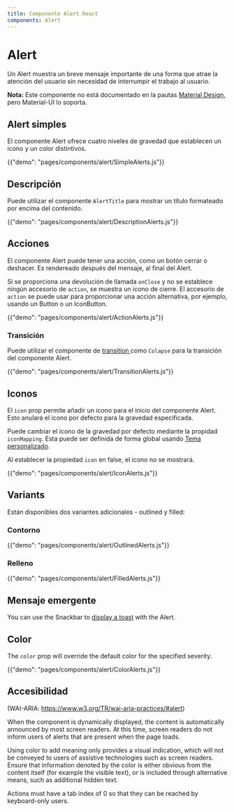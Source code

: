 ```yaml
---
title: Componente Alert React
components: Alert
---
```


# Alert

<p class="description">Un Alert muestra un breve mensaje importante de una forma que atrae la atención del usuario sin necesidad de interrumpir el trabajo al usuario.</p>

**Nota:** Este componente no está documentado en la pautas [Material Design](https://material.io/), pero Material-UI lo soporta.

## Alert simples

El componente Alert ofrece cuatro niveles de gravedad que establecen un icono y un color distintivos.

{{"demo": "pages/components/alert/SimpleAlerts.js"}}

## Descripción

Puede utilizar el componente `AlertTitle` para mostrar un título formateado por encima del contenido.

{{"demo": "pages/components/alert/DescriptionAlerts.js"}}

## Acciones

El componente Alert puede tener una acción, como un botón cerrar o deshacer. Es rendereado después del mensaje, al final del Alert.

Si se proporciona una devolución de llamada `onClose` y no se establece ningún accesorio de `action`, se muestra un icono de cierre. El accesorio de `action` se puede usar para proporcionar una acción alternativa, por ejemplo, usando un Button o un IconButton.

{{"demo": "pages/components/alert/ActionAlerts.js"}}

### Transición

Puede utilizar el componente de [ transition ](/components/transitions/) como `Colapse` para la transición del componente Alert.

{{"demo": "pages/components/alert/TransitionAlerts.js"}}

## Iconos

El `icon` prop permite añadir un icono para el inicio del componente Alert. Esto anulará el icono por defecto para la gravedad especificada.

Puede cambiar el ícono de la gravedad por defecto mediante la propidad  `iconMapping`. Esta puede ser definida de forma global usando  [Tema personalizado](/customization/globals/#default-props).

Al establecer la propiedad `icon` en false, el ícono no se mostrará.

{{"demo": "pages/components/alert/IconAlerts.js"}}

## Variants

Están disponibles dos variantes adicionales - outlined y filled:

### Contorno

{{"demo": "pages/components/alert/OutlinedAlerts.js"}}

### Relleno

{{"demo": "pages/components/alert/FilledAlerts.js"}}

## Mensaje emergente

You can use the Snackbar to [display a toast](/components/snackbars/#customized-snackbars) with the Alert.

## Color

The `color` prop will override the default color for the specified severity.

{{"demo": "pages/components/alert/ColorAlerts.js"}}

## Accesibilidad

(WAI-ARIA: https://www.w3.org/TR/wai-aria-practices/#alert)

When the component is dynamically displayed, the content is automatically announced by most screen readers. At this time, screen readers do not inform users of alerts that are present when the page loads.

Using color to add meaning only provides a visual indication, which will not be conveyed to users of assistive technologies such as screen readers. Ensure that information denoted by the color is either obvious from the content itself (for example the visible text), or is included through alternative means, such as additional hidden text.

Actions must have a tab index of 0 so that they can be reached by keyboard-only users.
